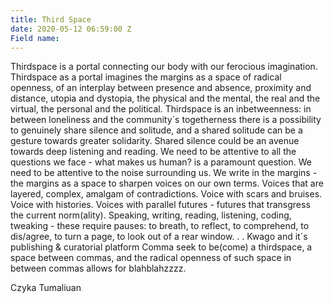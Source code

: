 ```yaml
---
title: Third Space
date: 2020-05-12 06:59:00 Z
Field name: 
---
```


Thirdspace is a portal connecting our body with our ferocious imagination. Thirdspace as a portal imagines the margins as a space of radical openness, of an interplay between presence and absence, proximity and distance, utopia and dystopia, the physical and the mental, the real and the virtual, the personal and the political. Thirdspace is an inbetweenness: in between loneliness and the community´s togetherness there is a possibility to genuinely share silence and solitude, and a shared solitude can be a gesture towards greater solidarity. Shared silence could be an avenue towards deep listening and reading. We need to be attentive to all the questions we face - what makes us human? is a paramount question. We need to be attentive to the noise surrounding us. We write in the margins - the margins as a space to sharpen voices on our own terms. Voices that are layered, complex, amalgam of contradictions. Voice with scars and bruises. Voice with histories. Voices with parallel futures - futures that transgress the current norm(ality). Speaking, writing, reading, listening, coding, tweaking - these require pauses: to breath, to reflect, to comprehend, to dis/agree, to turn a page, to look out of a rear window. . . Kwago and it´s publishing & curatorial platform Comma seek to be(come) a thirdspace, a space between commas, and the radical openness of such space in between commas allows for blahblahzzzz. 


Czyka Tumaliuan
